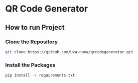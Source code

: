 # QR Code Generator

## How to run Project

### Clone the Repository
```bash
git clone https://github.com/Uva-nana/qrcodegenerator.git
```

### Install the Packages
```bash
pip install -r requirements.txt
```